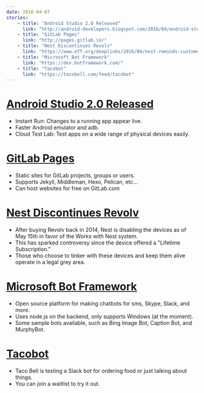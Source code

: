 ```yaml
---
date: 2016-04-07
stories:
    - title: "Android Studio 2.0 Released"
      link: "http://android-developers.blogspot.com/2016/04/android-studio-2-0.html"
    - title: "GitLab Pages"
      link: "http://pages.gitlab.io/"
    - title: "Nest Discontinues Revolv"
      link: "https://www.eff.org/deeplinks/2016/04/nest-reminds-customers-ownership-isnt-what-it-used-be"
    - title: "Microsoft Bot Framework"
      link: "https://dev.botframework.com/"
    - title: "Tacobot"
      link: "https://tacobell.com/feed/tacobot"
---
```

# [Android Studio 2.0 Released](http://android-developers.blogspot.com/2016/04/android-studio-2-0.html)
* Instant Run: Changes to a running app appear live.
* Faster Android emulator and adb.
* Cloud Test Lab: Test apps on a wide range of physical devices easily.

# [GitLab Pages](http://pages.gitlab.io/)
* Static sites for GitLab projects, groups or users.
* Supports Jekyll, Middleman, Hexo, Pelican, etc...
* Can host websites for free on GitLab.com

# [Nest Discontinues Revolv](https://www.eff.org/deeplinks/2016/04/nest-reminds-customers-ownership-isnt-what-it-used-be)
* After buying Revolv back in 2014, Nest is disabling the devices as of May 15th in favor of the Works with Nest system.
* This has sparked controversy since the device offered a "Lifetime Subscription."
* Those who choose to tinker with these devices and keep them alive operate in a legal grey area.

# [Microsoft Bot Framework](https://dev.botframework.com/)
* Open source platform for making chatbots for sms, Skype, Slack, and more.
* Uses node.js on the backend, only supports Windows (at the moment).
* Some sample bots available, such as Bing Image Bot, Caption Bot, and MurphyBot.

# [Tacobot](https://tacobell.com/feed/tacobot)
* Taco Bell is testing a Slack bot for ordering food or just talking about things.
* You can join a waitlist to try it out.
